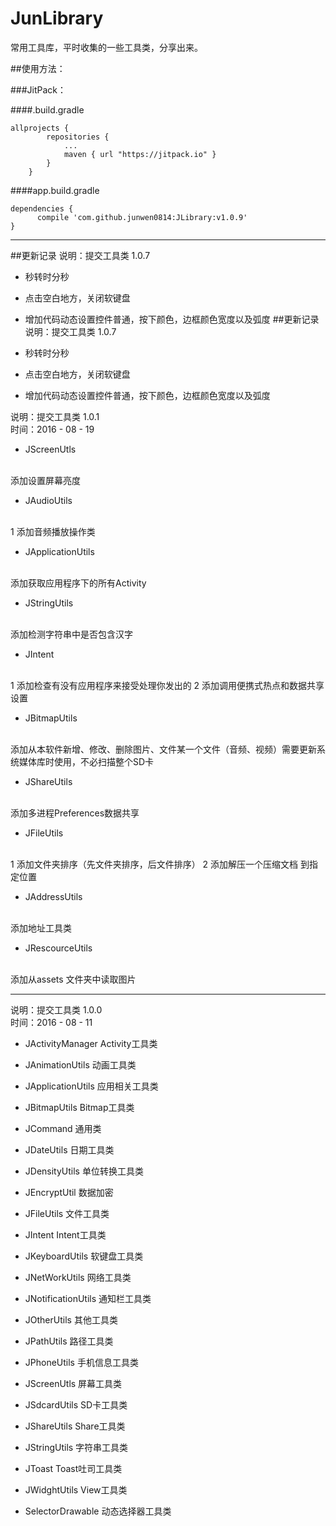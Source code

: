 # JunLibrary
常用工具库，平时收集的一些工具类，分享出来。


##使用方法：

###JitPack：

####.build.gradle
```
allprojects {
		repositories {
			...
			maven { url "https://jitpack.io" }
		}
	}
```
####app.build.gradle
```
dependencies {
      compile 'com.github.junwen0814:JLibrary:v1.0.9'
}
```

-------------------------------------------------------------------
##更新记录
说明：提交工具类 1.0.7

* 秒转时分秒

* 点击空白地方，关闭软键盘

* 增加代码动态设置控件普通，按下颜色，边框颜色宽度以及弧度
##更新记录
说明：提交工具类 1.0.7

* 秒转时分秒

* 点击空白地方，关闭软键盘

* 增加代码动态设置控件普通，按下颜色，边框颜色宽度以及弧度

说明：提交工具类 1.0.1
</br>
时间：2016 - 08 - 19 

* JScreenUtls
</br>
添加设置屏幕亮度 

* JAudioUtils
</br>
1 添加音频播放操作类

* JApplicationUtils
</br>
添加获取应用程序下的所有Activity

* JStringUtils
</br>
添加检测字符串中是否包含汉字

* JIntent
</br>
1 添加检查有没有应用程序来接受处理你发出的 2 添加调用便携式热点和数据共享设置

* JBitmapUtils
</br>
添加从本软件新增、修改、删除图片、文件某一个文件（音频、视频）需要更新系统媒体库时使用，不必扫描整个SD卡

* JShareUtils
</br>
添加多进程Preferences数据共享

* JFileUtils
</br>
1 添加文件夹排序（先文件夹排序，后文件排序） 2 添加解压一个压缩文档 到指定位置

* JAddressUtils
</br>
添加地址工具类

* JRescourceUtils
</br>
添加从assets 文件夹中读取图片

-----------------------------------------------------------------------------------------------------------------------------
说明：提交工具类 1.0.0
</br>
时间：2016 - 08 - 11 

* JActivityManager Activity工具类

* JAnimationUtils 动画工具类

* JApplicationUtils 应用相关工具类

* JBitmapUtils  Bitmap工具类

* JCommand 通用类

* JDateUtils  日期工具类

* JDensityUtils 单位转换工具类

* JEncryptUtil 数据加密

* JFileUtils  文件工具类

* JIntent Intent工具类

* JKeyboardUtils 软键盘工具类

* JNetWorkUtils 网络工具类

* JNotificationUtils 通知栏工具类

* JOtherUtils 其他工具类

* JPathUtils 路径工具类

* JPhoneUtils 手机信息工具类

* JScreenUtls 屏幕工具类

* JSdcardUtils SD卡工具类

* JShareUtils Share工具类

* JStringUtils 字符串工具类

* JToast Toast吐司工具类

* JWidghtUtils View工具类

* SelectorDrawable 动态选择器工具类
